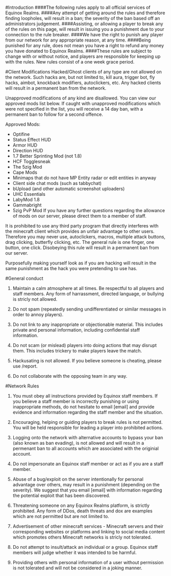 #Introduction
####The following rules apply to all official services of Equinox Realms.
####Any attempt of getting around the rules and therefore finding loopholes, will result in a ban; the severity of the ban based off an administrators judgement.
####Assisting, or allowing a player to break any of the rules on this page, will result in issuing you a punishment due to your connection to the rule breaker.
####We have the right to punish any player from our network for any appropriate reason, at any time.
####Being punished for any rule, does not mean you have a right to refund any money you have donated to Equinox Realms. 
####These rules are subject to change with or without notice, and players are responsible for keeping up with the rules. New rules consist of a one week grace period.

#Client Modifications
Hacked/Ghost clients of any type are not allowed on the network. Such hacks are, but not limited to, kill aura, trigger bot, fly hacks, aimbot, knockback modifiers, autoclickers, etc. Any hacked clients will result in a permanent ban from the network.

Unapproved modifications of any kind are disallowed. You can view our approved mods list below. If caught with unapproved modifications which were not specified in the list, you will receive a 14 day ban, with a permanent ban to follow for a second offence.

Approved Mods:

- Optifine
- Status Effect HUD
- Armor HUD
- Direction HUD
- 1.7 Better Sprinting Mod (not 1.8)
- HCF Togglesneak
- The 5zig Mod
- Cape Mods
- Minimaps that do not have MP Entity radar or edit entities in anyway
- Client side chat mods (such as tabbychat)
- bUpload (and other automatic screenshot uploaders)
- UHC Essentials
- LabyMod 1.8
- Gammabright
- 5zig PvP Mod
If you have any further questions regarding the allowance of mods on our server, please direct them to a member of staff.

It is prohibited to use any third party program that directly interferes with the minecraft client which provides an unfair advantage to other users. Therefore you may never use, autoclickers, macros, multiple attack buttons, drag clicking, butterfly clicking, etc. The general rule is one finger, one button, one click. Disobeying this rule will result in a permanent ban from our server.

Purposefully making yourself look as if you are hacking will result in the same punishment as the hack you were pretending to use has.

#General conduct

1) Maintain a calm atmosphere at all times. Be respectful to all players and staff members. Any form of harrassment, directed language, or bullying is stricly not allowed. 

2) Do not spam (repeatedly sending undifferentiated or similar messages in order to annoy players).

3) Do not link to any inappropriate or objectionable material. This includes private and personal information, including confidential staff information.

4) Do not scam (or mislead) players into doing actions that may disrupt them. This includes trickery to make players leave the match.

5) Hackusating is not allowed. If you believe someone is cheating, please use /report.

6) Do not collaborate with the opposing team in any way.







#Network Rules

1) You must obey all instructions provided by Equinox staff members. If you believe a staff member is incorrectly punishing or using inappropriate methods, do not hesitate to email [email] and provide evidence and information regarding the staff member and the situation.

2) Encouraging, helping or guiding players to break rules is not permitted. You will be held responsible for leading a player into prohibited actions.

3) Logging onto the network with alternative accounts to bypass your ban (also known as ban evading), is not allowed and will result in a permenant ban to all accounts which are associated with the originial account. 

4) Do not impersonate an Equinox staff member or act as if you are a staff member.

5) Abuse of a bug/exploit on the server intentionally for personal advantage over others, may result in a punishment (depending on the severity). We suggest that you email [email] with information regarding the potential exploit that has been discovered. 

6) Threatening someone on any Equinox Realms platform, is strictly prohibited. Any form of DDos, death threats and dox are examples which are not permitted but are not limited to. 

7) Advertisement of other minecraft services - Minecraft servers and their corresponding websites or platforms and linking to social media content which promotes others Minecraft networks is stricly not tolerated.

8) Do not attempt to insult/attack an individual or a group. Equinox staff members will judge whether it was intended to be harmful.

9) Providing others with personal information of a user without permission is not tolerated and will not be considered in a joking manner.




